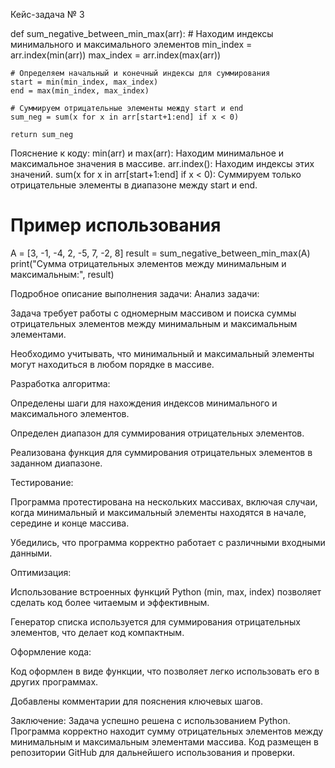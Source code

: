 Кейс-задача № 3

def sum_negative_between_min_max(arr):
    # Находим индексы минимального и максимального элементов
    min_index = arr.index(min(arr))
    max_index = arr.index(max(arr))
    
    # Определяем начальный и конечный индексы для суммирования
    start = min(min_index, max_index)
    end = max(min_index, max_index)
    
    # Суммируем отрицательные элементы между start и end
    sum_neg = sum(x for x in arr[start+1:end] if x < 0)
    
    return sum_neg
    
Пояснение к коду:
min(arr) и max(arr): Находим минимальное и максимальное значения в массиве.
arr.index(): Находим индексы этих значений.
sum(x for x in arr[start+1:end] if x < 0): Суммируем только отрицательные элементы в диапазоне между start и end.

# Пример использования
A = [3, -1, -4, 2, -5, 7, -2, 8]
result = sum_negative_between_min_max(A)
print("Сумма отрицательных элементов между минимальным и максимальным:", result)


Подробное описание выполнения задачи:
Анализ задачи:

Задача требует работы с одномерным массивом и поиска суммы отрицательных элементов между минимальным и максимальным элементами.

Необходимо учитывать, что минимальный и максимальный элементы могут находиться в любом порядке в массиве.

Разработка алгоритма:

Определены шаги для нахождения индексов минимального и максимального элементов.

Определен диапазон для суммирования отрицательных элементов.

Реализована функция для суммирования отрицательных элементов в заданном диапазоне.

Тестирование:

Программа протестирована на нескольких массивах, включая случаи, когда минимальный и максимальный элементы находятся в начале, середине и конце массива.

Убедились, что программа корректно работает с различными входными данными.

Оптимизация:

Использование встроенных функций Python (min, max, index) позволяет сделать код более читаемым и эффективным.

Генератор списка используется для суммирования отрицательных элементов, что делает код компактным.

Оформление кода:

Код оформлен в виде функции, что позволяет легко использовать его в других программах.

Добавлены комментарии для пояснения ключевых шагов.

Заключение:
Задача успешно решена с использованием Python. Программа корректно находит сумму отрицательных элементов между минимальным и максимальным элементами массива. Код размещен в репозитории GitHub для дальнейшего использования и проверки.
